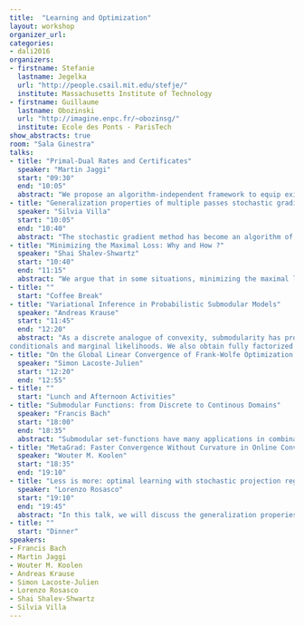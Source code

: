 ```yaml
---
title:  "Learning and Optimization"
layout: workshop
organizer_url: 
categories:
- dali2016
organizers:
- firstname: Stefanie
  lastname: Jegelka
  url: "http://people.csail.mit.edu/stefje/"
  institute: Massachusetts Institute of Technology
- firstname: Guillaume
  lastname: Obozinski
  url: "http://imagine.enpc.fr/~obozinsg/"
  institute: Ecole des Ponts - ParisTech
show_abstracts: true
room: "Sala Ginestra"
talks:
- title: "Primal-Dual Rates and Certificates"
  speaker: "Martin Jaggi"
  start: "09:30"
  end: "10:05"
  abstract: "We propose an algorithm-independent framework to equip existing optimization methods with primal-dual certificates. Such certificates and corresponding rate of convergence guarantees are important for practitioners to diagnose progress, in particular in machine learning applications. We obtain new primal-dual convergence rates e.g. for the Lasso as well as many L1, Elastic-Net and group-lasso-regularized problems. The theory applies to any norm-regularized generalized linear model. Our approach provides efficiently computable duality gaps which are globally defined, without modifying the original problems in the region of interest."
- title: "Generalization properties of multiple passes stochastic gradient method"
  speaker: "Silvia Villa"
  start: "10:05"
  end: "10:40"
  abstract: "The stochastic gradient method has become an algorithm of choice in machine learning, because of  its simplicity and small computational cost, especially when dealing with big data sets. Despite   its widespread use, the  generalization properties of the variants of stochastic gradient method used in practice are relatively little understood.  Most previous works consider generalization properties of SGM with only one pass over the data, while in practice  multiple passes are usually considered. The effect of multiple passes has  been studied extensively for the optimization  of an empirical objective, but the role for generalization is less clear. In this talk, we start filling this gap studying the generalization properties of multiple passes stochastic gradient method for least square regression in an abstract non parametric setting. We show that,  if all other parameters are fixed a priori, the number of passes over the data indeed acts as a regularization parameter. The obtained bounds are sharp  and matches those obtained with other regularized techniques such as ridge regression."
- title: "Minimizing the Maximal Loss: Why and How ?"
  speaker: "Shai Shalev-Shwartz"
  start: "10:40"
  end: "11:15"
  abstract: "We argue that in some situations, minimizing the maximal loss over the training set is essential for achieving good performance on unseen examples. We present a stochastic algorithm for solving the resulted optimization problem."
- title: ""
  start: "Coffee Break"
- title: "Variational Inference in Probabilistic Submodular Models"
  speaker: "Andreas Krause"
  start: "11:45"
  end: "12:20"
  abstract: "As a discrete analogue of convexity, submodularity has profound implications for optimization. In recent years, submodular optimization has found many new applications, such as in machine learning and related fields. In this talk, I will present our recent work on quantifying uncertainty in submodular optimization. In particular, we carry out the first systematic investigation of inference and learning in probabilistic submodular models (PSMs). These are probabilistic models defined through submodular functions -- log-sub/supermodular distributions -- generalizing regular binary Markov Random Fields and Determinantal Point Processes. They express natural notions such as attractiveness and repulsion and allow to capture long-range, high-order dependencies among the variables.  I will present our recently discovered variational approach towards inference in general PSMs based on sub- and supergradients. We obtain both lower and upper bounds on the log-partition function, which enables computing probability intervals for marginals,
conditionals and marginal likelihoods. We also obtain fully factorized approximate posteriors, at essentially the same computational cost as ordinary submodular optimization. Our framework results in convex problems for optimizing over differentials of submodular functions, which we show how to optimally solve. Our approximation is exact at the mode (for log-supermodular distributions), and we provide bounds on the approximation quality of the log-partition function with respect to the curvature of the function. We further establish natural relations between our variational approach and the classical mean-field method from statistical physics. Exploiting additive structure in the objective leads to highly scalable, parallelizable message passing algorithms. We empirically demonstrate the accuracy of our inference scheme on several PSMs arising in computer vision and network analysis."
- title: "On the Global Linear Convergence of Frank-Wolfe Optimization Variants"
  speaker: "Simon Lacoste-Julien"
  start: "12:20"
  end: "12:55"
- title: ""
  start: "Lunch and Afternoon Activities"
- title: "Submodular Functions: from Discrete to Continous Domains"
  speaker: "Francis Bach"
  start: "18:00"
  end: "18:35"
  abstract: "Submodular set-functions have many applications in combinatorial optimization, as they can be minimized and approximately maximized in polynomial time. A key element in many of the algorithms and analyses is the possibility of extending the submodular set-function to a convex function, which opens up tools from convex optimization. Submodularity goes beyond set-functions and has naturally been considered for problems with multiple labels or for functions defined on continuous domains, where it corresponds essentially to cross second-derivatives being nonpositive. In this paper, we show that most results relating submodularity and convexity for set-functions can be extended to all submodular functions. In particular, (a) we naturally define a continuous extension in a set of probability measures, (b) show that the extension is convex if and only if the original function is submodular, (c) prove that the problem of minimizing a submodular function is equivalent to a typically non-smooth convex optimization problem, and (d) propose another convex optimization problem with better computational properties (e.g., a smooth dual problem). Most of these extensions from the set-function situation are obtained by drawing links with the theory of multi-marginal optimal transport, which provides also a new interpretation of existing results for set-functions. We then provide practical algorithms to minimize generic submodular functions on discrete domains, with associated convergence rates. (available at https://hal.archives-ouvertes.fr/hal-01222319v2/document)"
- title: "MetaGrad: Faster Convergence Without Curvature in Online Convex Optimization"
  speaker: "Wouter M. Koolen"
  start: "18:35"
  end: "19:10"
- title: "Less is more: optimal learning with stochastic projection regularization"
  speaker: "Lorenzo Rosasco"
  start: "19:10"
  end: "19:45"
  abstract: "In this talk, we will discuss the generalization properies of commonly used techniques to scale up kernel methods and Gaussian processes. In particular, we will focus on data dependent and independent sub-sampling methods, namely Nystrom and random features, and study their generalization properties within a statistical learning theory framework. On the one hand we show that these methods can achieve optimal learning errors while being computational efficient. On the other hand, we show that subsampling can be seen as a form of stochastic projection regularization, rather than only a way to speed up computations."
- title: ""
  start: "Dinner"
speakers:
- Francis Bach
- Martin Jaggi
- Wouter M. Koolen
- Andreas Krause
- Simon Lacoste-Julien
- Lorenzo Rosasco
- Shai Shalev-Shwartz
- Silvia Villa
---
```

